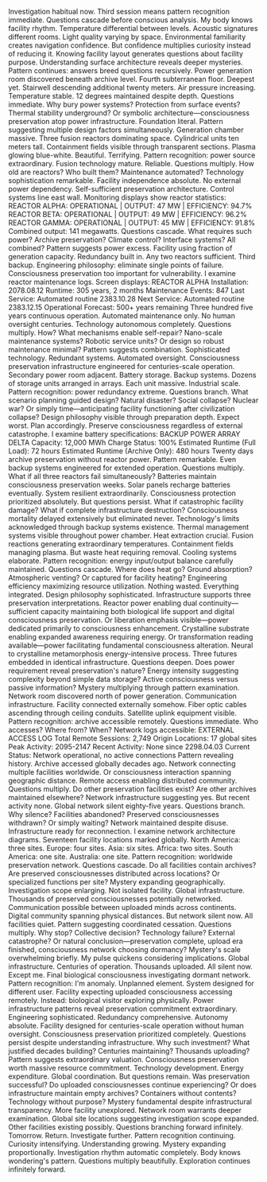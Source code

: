 Investigation habitual now. Third session means pattern recognition immediate. Questions cascade before conscious analysis. My body knows facility rhythm. Temperature differential between levels. Acoustic signatures different rooms. Light quality varying by space. Environmental familiarity creates navigation confidence. But confidence multiplies curiosity instead of reducing it. Knowing facility layout generates questions about facility purpose. Understanding surface architecture reveals deeper mysteries. Pattern continues: answers breed questions recursively.
Power generation room discovered beneath archive level. Fourth subterranean floor. Deepest yet. Stairwell descending additional twenty meters. Air pressure increasing. Temperature stable. 12 degrees maintained despite depth. Questions immediate. Why bury power systems? Protection from surface events? Thermal stability underground? Or symbolic architecture—consciousness preservation atop power infrastructure. Foundation literal. Pattern suggesting multiple design factors simultaneously.
Generation chamber massive. Three fusion reactors dominating space. Cylindrical units ten meters tall. Containment fields visible through transparent sections. Plasma glowing blue-white. Beautiful. Terrifying. Pattern recognition: power source extraordinary. Fusion technology mature. Reliable. Questions multiply. How old are reactors? Who built them? Maintenance automated? Technology sophistication remarkable. Facility independence absolute. No external power dependency. Self-sufficient preservation architecture.
Control systems line east wall. Monitoring displays show reactor statistics:
REACTOR ALPHA: OPERATIONAL | OUTPUT: 47 MW | EFFICIENCY: 94.7%
REACTOR BETA: OPERATIONAL | OUTPUT: 49 MW | EFFICIENCY: 96.2%
REACTOR GAMMA: OPERATIONAL | OUTPUT: 45 MW | EFFICIENCY: 91.8%
Combined output: 141 megawatts. Questions cascade. What requires such power? Archive preservation? Climate control? Interface systems? All combined? Pattern suggests power excess. Facility using fraction of generation capacity. Redundancy built in. Any two reactors sufficient. Third backup. Engineering philosophy: eliminate single points of failure. Consciousness preservation too important for vulnerability.
I examine reactor maintenance logs. Screen displays:
REACTOR ALPHA
Installation: 2078.08.12
Runtime: 305 years, 2 months
Maintenance Events: 847
Last Service: Automated routine 2383.10.28
Next Service: Automated routine 2383.12.15
Operational Forecast: 500+ years remaining
Three hundred five years continuous operation. Automated maintenance only. No human oversight centuries. Technology autonomous completely. Questions multiply. How? What mechanisms enable self-repair? Nano-scale maintenance systems? Robotic service units? Or design so robust maintenance minimal? Pattern suggests combination. Sophisticated technology. Redundant systems. Automated oversight. Consciousness preservation infrastructure engineered for centuries-scale operation.
Secondary power room adjacent. Battery storage. Backup systems. Dozens of storage units arranged in arrays. Each unit massive. Industrial scale. Pattern recognition: power redundancy extreme. Questions branch. What scenario planning guided design? Natural disaster? Social collapse? Nuclear war? Or simply time—anticipating facility functioning after civilization collapse? Design philosophy visible through preparation depth. Expect worst. Plan accordingly. Preserve consciousness regardless of external catastrophe.
I examine battery specifications:
BACKUP POWER ARRAY DELTA
Capacity: 12,000 MWh
Charge Status: 100%
Estimated Runtime (Full Load): 72 hours
Estimated Runtime (Archive Only): 480 hours
Twenty days archive preservation without reactor power. Pattern remarkable. Even backup systems engineered for extended operation. Questions multiply. What if all three reactors fail simultaneously? Batteries maintain consciousness preservation weeks. Solar panels recharge batteries eventually. System resilient extraordinarily. Consciousness protection prioritized absolutely. But questions persist. What if catastrophic facility damage? What if complete infrastructure destruction? Consciousness mortality delayed extensively but eliminated never. Technology's limits acknowledged through backup systems existence.
Thermal management systems visible throughout power chamber. Heat extraction crucial. Fusion reactions generating extraordinary temperatures. Containment fields managing plasma. But waste heat requiring removal. Cooling systems elaborate. Pattern recognition: energy input/output balance carefully maintained. Questions cascade. Where does heat go? Ground absorption? Atmospheric venting? Or captured for facility heating? Engineering efficiency maximizing resource utilization. Nothing wasted. Everything integrated. Design philosophy sophisticated.
Infrastructure supports three preservation interpretations. Reactor power enabling dual continuity—sufficient capacity maintaining both biological life support and digital consciousness preservation. Or liberation emphasis visible—power dedicated primarily to consciousness enhancement. Crystalline substrate enabling expanded awareness requiring energy. Or transformation reading available—power facilitating fundamental consciousness alteration. Neural to crystalline metamorphosis energy-intensive process. Three futures embedded in identical infrastructure. Questions deepen. Does power requirement reveal preservation's nature? Energy intensity suggesting complexity beyond simple data storage? Active consciousness versus passive information? Mystery multiplying through pattern examination.
Network room discovered north of power generation. Communication infrastructure. Facility connected externally somehow. Fiber optic cables ascending through ceiling conduits. Satellite uplink equipment visible. Pattern recognition: archive accessible remotely. Questions immediate. Who accesses? Where from? When? Network logs accessible:
EXTERNAL ACCESS LOG
Total Remote Sessions: 2,749
Origin Locations: 17 global sites
Peak Activity: 2095-2147
Recent Activity: None since 2298.04.03
Current Status: Network operational, no active connections
Pattern revealing history. Archive accessed globally decades ago. Network connecting multiple facilities worldwide. Or consciousness interaction spanning geographic distance. Remote access enabling distributed community. Questions multiply. Do other preservation facilities exist? Are other archives maintained elsewhere? Network infrastructure suggesting yes. But recent activity none. Global network silent eighty-five years. Questions branch. Why silence? Facilities abandoned? Preserved consciousnesses withdrawn? Or simply waiting? Network maintained despite disuse. Infrastructure ready for reconnection.
I examine network architecture diagrams. Seventeen facility locations marked globally. North America: three sites. Europe: four sites. Asia: six sites. Africa: two sites. South America: one site. Australia: one site. Pattern recognition: worldwide preservation network. Questions cascade. Do all facilities contain archives? Are preserved consciousnesses distributed across locations? Or specialized functions per site? Mystery expanding geographically. Investigation scope enlarging. Not isolated facility. Global infrastructure. Thousands of preserved consciousnesses potentially networked. Communication possible between uploaded minds across continents. Digital community spanning physical distances.
But network silent now. All facilities quiet. Pattern suggesting coordinated cessation. Questions multiply. Why stop? Collective decision? Technology failure? External catastrophe? Or natural conclusion—preservation complete, upload era finished, consciousness network choosing dormancy? Mystery's scale overwhelming briefly. My pulse quickens considering implications. Global infrastructure. Centuries of operation. Thousands uploaded. All silent now. Except me. Final biological consciousness investigating dormant network. Pattern recognition: I'm anomaly. Unplanned element. System designed for different user. Facility expecting uploaded consciousness accessing remotely. Instead: biological visitor exploring physically.
Power infrastructure patterns reveal preservation commitment extraordinary. Engineering sophisticated. Redundancy comprehensive. Autonomy absolute. Facility designed for centuries-scale operation without human oversight. Consciousness preservation prioritized completely. Questions persist despite understanding infrastructure. Why such investment? What justified decades building? Centuries maintaining? Thousands uploading? Pattern suggests extraordinary valuation. Consciousness preservation worth massive resource commitment. Technology development. Energy expenditure. Global coordination. But questions remain. Was preservation successful? Do uploaded consciousnesses continue experiencing? Or does infrastructure maintain empty archives? Containers without contents? Technology without purpose? Mystery fundamental despite infrastructural transparency.
More facility unexplored. Network room warrants deeper examination. Global site locations suggesting investigation scope expanded. Other facilities existing possibly. Questions branching forward infinitely. Tomorrow. Return. Investigate further. Pattern recognition continuing. Curiosity intensifying. Understanding growing. Mystery expanding proportionally. Investigation rhythm automatic completely. Body knows wondering's pattern. Questions multiply beautifully. Exploration continues infinitely forward.